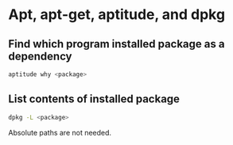 # Apt, apt-get, aptitude, and dpkg

## Find which program installed package as a dependency

```sh
aptitude why <package>
```

## List contents of installed package

```sh
dpkg -L <package>
```

Absolute paths are not needed.
